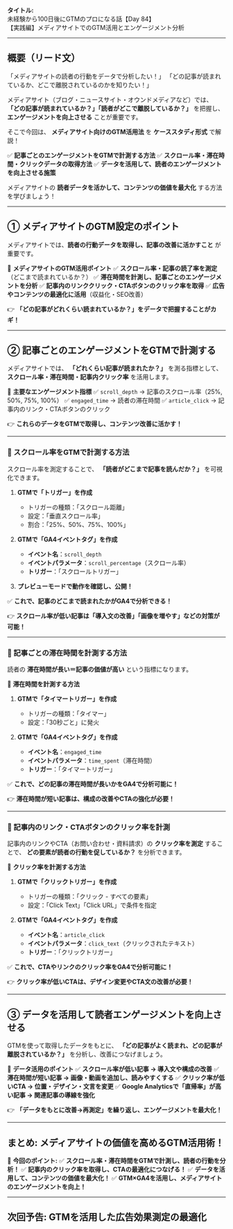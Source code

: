 **タイトル:**\
未経験から100日後にGTMのプロになる話【Day 84】\
【実践編】メディアサイトでのGTM活用とエンゲージメント分析

---

## **概要（リード文）**

「メディアサイトの読者の行動をデータで分析したい！」
「どの記事が読まれているか、どこで離脱されているのかを知りたい！」

メディアサイト（ブログ・ニュースサイト・オウンドメディアなど）では、
**「どの記事が読まれているか？」「読者がどこで離脱しているか？」** を把握し、
**エンゲージメントを向上させる** ことが重要です。

そこで今回は、 **メディアサイト向けのGTM活用法** を **ケーススタディ形式** で解説！

✅ **記事ごとのエンゲージメントをGTMで計測する方法**
✅ **スクロール率・滞在時間・クリックデータの取得方法**
✅ **データを活用して、読者のエンゲージメントを向上させる施策**

メディアサイトの **読者データを活かして、コンテンツの価値を最大化** する方法を学びましょう！

---

## **① メディアサイトのGTM設定のポイント**

メディアサイトでは、**読者の行動データを取得し、記事の改善に活かすこと** が重要です。

📌 **メディアサイトのGTM活用ポイント**
✅ **スクロール率・記事の読了率を測定**（どこまで読まれているか？）
✅ **滞在時間を計測し、記事ごとのエンゲージメントを分析**
✅ **記事内のリンククリック・CTAボタンのクリック率を取得**
✅ **広告やコンテンツの最適化に活用**（収益化・SEO改善）

👉 **「どの記事がどれくらい読まれているか？」をデータで把握することがカギ！**

---

## **② 記事ごとのエンゲージメントをGTMで計測する**

メディアサイトでは、 **「どれくらい記事が読まれたか？」** を測る指標として、
**スクロール率・滞在時間・記事内クリック率** を活用します。

📌 **主要なエンゲージメント指標**
✅ `scroll_depth` → 記事のスクロール率（25%, 50%, 75%, 100%）
✅ `engaged_time` → 読者の滞在時間
✅ `article_click` → 記事内のリンク・CTAボタンのクリック

👉 **これらのデータをGTMで取得し、コンテンツ改善に活かす！**

---

### **🔹 スクロール率をGTMで計測する方法**

スクロール率を測定することで、 **「読者がどこまで記事を読んだか？」** を可視化できます。

1. **GTMで「トリガー」を作成**
   - トリガーの種類：「スクロール距離」
   - 設定：「垂直スクロール率」
   - 割合：「25%、50%、75%、100%」

2. **GTMで「GA4イベントタグ」を作成**
   - **イベント名**：`scroll_depth`
   - **イベントパラメータ**：`scroll_percentage`（スクロール率）
   - **トリガー**：「スクロールトリガー」

3. **プレビューモードで動作を確認し、公開！**

✅ **これで、記事のどこまで読まれたかがGA4で分析できる！**

👉 **スクロール率が低い記事は「導入文の改善」「画像を増やす」などの対策が可能！**

---

### **🔹 記事ごとの滞在時間を計測する方法**

読者の **滞在時間が長い＝記事の価値が高い** という指標になります。

📌 **滞在時間を計測する方法**

1. **GTMで「タイマートリガー」を作成**
   - トリガーの種類：「タイマー」
   - 設定：「30秒ごと」に発火

2. **GTMで「GA4イベントタグ」を作成**
   - **イベント名**：`engaged_time`
   - **イベントパラメータ**：`time_spent`（滞在時間）
   - **トリガー**：「タイマートリガー」

✅ **これで、どの記事の滞在時間が長いかをGA4で分析可能に！**

👉 **滞在時間が短い記事は、構成の改善やCTAの強化が必要！**

---

### **🔹 記事内のリンク・CTAボタンのクリック率を計測**

記事内のリンクやCTA（お問い合わせ・資料請求）の **クリック率を測定** することで、
**どの要素が読者の行動を促しているか？** を分析できます。

📌 **クリック率を計測する方法**

1. **GTMで「クリックトリガー」を作成**
   - トリガーの種類：「クリック - すべての要素」
   - 設定：「Click Text」「Click URL」で条件を指定

2. **GTMで「GA4イベントタグ」を作成**
   - **イベント名**：`article_click`
   - **イベントパラメータ**：`click_text`（クリックされたテキスト）
   - **トリガー**：「クリックトリガー」

✅ **これで、CTAやリンクのクリック率をGA4で分析可能に！**

👉 **クリック率が低いCTAは、デザイン変更やCTA文の改善が必要！**

---

## **③ データを活用して読者エンゲージメントを向上させる**

GTMを使って取得したデータをもとに、
**「どの記事がよく読まれ、どの記事が離脱されているか？」** を分析し、改善につなげましょう。

📌 **データ活用のポイント**
✅ **スクロール率が低い記事 → 導入文や構成の改善**
✅ **滞在時間が短い記事 → 画像・動画を追加し、読みやすくする**
✅ **クリック率が低いCTA → 位置・デザイン・文言を変更**
✅ **Google Analyticsで「直帰率」が高い記事 → 関連記事の導線を強化**

👉 **「データをもとに改善→再測定」を繰り返し、エンゲージメントを最大化！**

---

## **まとめ: メディアサイトの価値を高めるGTM活用術！**

📌 **今回のポイント:**
✅ **スクロール率・滞在時間をGTMで計測し、読者の行動を分析！**
✅ **記事内のクリック率を取得し、CTAの最適化につなげる！**
✅ **データを活用して、コンテンツの価値を最大化！**
✅ **GTM×GA4を活用し、メディアサイトのエンゲージメントを向上！**

---

## **次回予告: GTMを活用した広告効果測定の最適化**